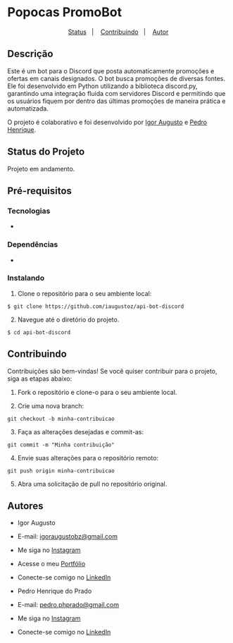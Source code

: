 # Popocas PromoBot

<p align="center">
  <a href="#status-do-projeto">Status</a>&nbsp;&nbsp;&nbsp;|&nbsp;&nbsp;&nbsp;
  <a href="#contribuindo">Contribuindo</a>&nbsp;&nbsp;&nbsp;|&nbsp;&nbsp;&nbsp;
  <a href="#autor">Autor</a>
</p>

## Descrição

Este é um bot para o Discord que posta automaticamente promoções e ofertas em canais designados. O bot busca promoções de diversas fontes. Ele foi desenvolvido em Python utilizando a biblioteca discord.py, garantindo uma integração fluida com servidores Discord e permitindo que os usuários fiquem por dentro das últimas promoções de maneira prática e automatizada.

O projeto é colaborativo e foi desenvolvido por [Igor Augusto](https://iaugusto.vercel.app/) e [Pedro Henrique](https://www.linkedin.com/in/phpprado/).

## Status do Projeto

Projeto em andamento.

## Pré-requisitos

### Tecnologias

-

### Dependências

-

### Instalando

1. Clone o repositório para o seu ambiente local:

```
$ git clone https://github.com/iaugustoz/api-bot-discord
```

2. Navegue até o diretório do projeto.

```
$ cd api-bot-discord
```

## Contribuindo

Contribuições são bem-vindas! Se você quiser contribuir para o projeto, siga as etapas abaixo:

1. Fork o repositório e clone-o para o seu ambiente local.

2. Crie uma nova branch:

```
git checkout -b minha-contribuicao
```

3. Faça as alterações desejadas e commit-as:

```
git commit -m "Minha contribuição"
```

4. Envie suas alterações para o repositório remoto:

```
git push origin minha-contribuicao
```

5. Abra uma solicitação de pull no repositório original.

## Autores

- Igor Augusto
- E-mail: igoraugustobz@gmail.com
- Me siga no [Instagram](https://www.instagram.com/iaugusto__/)
- Acesse o meu [Portfólio](https://iaugusto.vercel.app/)
- Conecte-se comigo no [LinkedIn](https://www.linkedin.com/in/igorbrz/)

- Pedro Henrique do Prado
- E-mail: pedro.phprado@gmail.com
- Me siga no [Instagram](https://www.instagram.com/pedrohenrprado/)
- Conecte-se comigo no [LinkedIn](https://www.linkedin.com/in/phpprado/)
